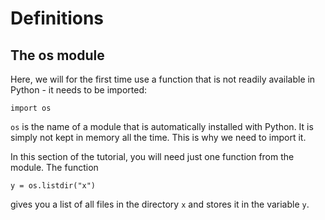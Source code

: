 
# Definitions

## The os module

Here, we will for the first time use a function that is not readily available in Python - it needs to be imported:

    import os

`os` is the name of a module that is automatically installed with Python. It is simply not kept in memory all the time. This is why we need to import it.

In this section of the tutorial, you will need just one function from the module. The function 
    
    y = os.listdir("x")

gives you a list of all files in the directory `x` and stores it in the variable `y`.

